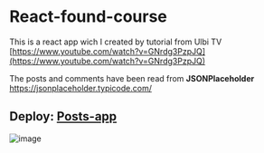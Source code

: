 # React-found-course 
This is a react app wich I created by tutorial from Ulbi TV
[https://www.youtube.com/watch?v=GNrdg3PzpJQ](https://www.youtube.com/watch?v=GNrdg3PzpJQ)

The posts and comments have been read from **JSONPlaceholder**
https://jsonplaceholder.typicode.com/

## Deploy: [Posts-app](https://andrewmotevich.github.io/react-found-course/)

![image](https://user-images.githubusercontent.com/101500007/225300640-6ff83205-438d-4e0c-a60f-080182a87f0a.png)
